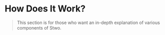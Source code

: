 # How Does It Work?

<!-- TODO: update this section in the end, add commit used to describe the implementation -->
> This section is for those who want an in-depth explanation of various components of Stwo.
